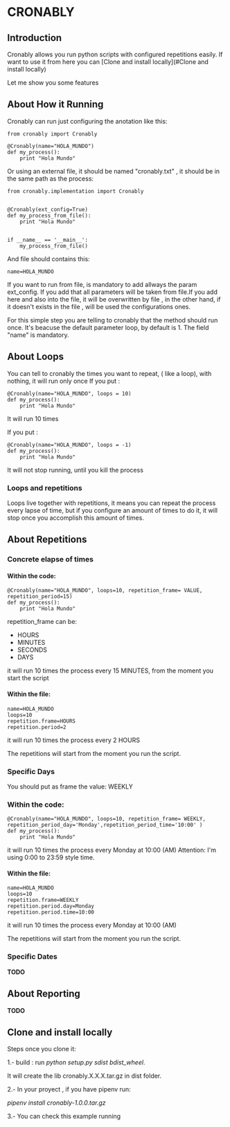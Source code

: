 # CRONABLY

## Introduction

Cronably allows you run python scripts with configured repetitions easily.
If want to use it from here you can [Clone and install locally](#Clone and install locally)

Let me show you some features


## About How it Running
Cronably can run just configuring the anotation like this:
```
from cronably import Cronably

@Cronably(name="HOLA_MUNDO")
def my_process():
    print "Hola Mundo"

```

Or using an external file, it should be named "cronably.txt" , it should be in the same path as the process:

```
from cronably.implementation import Cronably


@Cronably(ext_config=True)
def my_process_from_file():
    print "Hola Mundo"


if __name__ == '__main__':
    my_process_from_file()
```

And file should contains this:

```
name=HOLA_MUNDO
```
If you want to run from file, is mandatory to add allways the param ext_config. If you add that all
parameters will be taken from file.If you add here and also into the file, it will be overwritten by file
, in the other hand, if it doesn't exists in the file , will be used the configurations ones.

For this simple step you are telling to cronably that the method should run once. It's beacuse 
the default parameter loop, by default is 1. The field "name" is mandatory.


## About Loops
You can tell to cronably the times you want to repeat, ( like a loop), with nothing, it will run only once
If you put : 

```
@Cronably(name="HOLA_MUNDO", loops = 10)
def my_process():
    print "Hola Mundo"

```
It will run 10 times

If you put : 

```
@Cronably(name="HOLA_MUNDO", loops = -1)
def my_process():
    print "Hola Mundo"

```
It will not stop running, until you kill the process

### Loops and repetitions

Loops live together with repetitions, it means you can repeat the process every lapse of time, but if you configure an amount of times to do it,
it will stop once you accomplish this amount of times. 

## About Repetitions

### Concrete elapse of times

#### Within the code:
```
@Cronably(name="HOLA_MUNDO", loops=10, repetition_frame= VALUE, repetition_period=15)
def my_process():
    print "Hola Mundo"
```
repetition_frame can be: 
* HOURS
* MINUTES
* SECONDS
* DAYS

it will run 10 times the process every 15 MINUTES, from the moment you start the script


#### Within the file:
```
name=HOLA_MUNDO
loops=10
repetition.frame=HOURS
repetition.period=2

```

it will run 10 times the process every 2 HOURS

The repetitions will start from the moment you run the script.

### Specific Days 

You should put as frame the value: WEEKLY

### Within the code:
```
@Cronably(name="HOLA_MUNDO", loops=10, repetition_frame= WEEKLY, repetition_period_day='Monday',repetition_period_time='10:00' )
def my_process():
    print "Hola Mundo"
```

it will run 10 times the process every Monday at 10:00 (AM)
Attention: I'm using 0:00 to 23:59 style time.

#### Within the file:
```
name=HOLA_MUNDO
loops=10
repetition.frame=WEEKLY
repetition.period.day=Monday
repetition.period.time=10:00
```

it will run 10 times the process every Monday at 10:00 (AM)

The repetitions will start from the moment you run the script.


### Specific Dates
**TODO**

## About Reporting
**TODO**


## Clone and install locally

Steps once you clone it:

1.- build : run _python setup.py sdist bdist_wheel_.

It will create the lib cronably.X.X.X.tar.gz in dist folder.

2.- In your proyect , if you have pipenv run:

_pipenv install <your path where is cronably>cronably-1.0.0.tar.gz_

3.- You can check this example running

